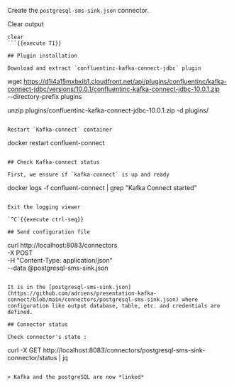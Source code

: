 
Create the `postgresql-sms-sink.json` connector.

Clear output

```
clear
```{{execute T1}}

## Plugin installation

Download and extract `confluentinc-kafka-connect-jdbc` plugin

```
wget https://d1i4a15mxbxib1.cloudfront.net/api/plugins/confluentinc/kafka-connect-jdbc/versions/10.0.1/confluentinc-kafka-connect-jdbc-10.0.1.zip \
--directory-prefix plugins

unzip plugins/confluentinc-kafka-connect-jdbc-10.0.1.zip -d plugins/
```{{execute}}

Restart `Kafka-connect` container

```
docker restart confluent-connect
```{{execute T1}}

## Check Kafka-connect status

First, we ensure if `kafka-connect` is up and ready

```
docker logs -f confluent-connect | grep "Kafka Connect started"
```{{execute T1}}

Exit the logging viewer

`^C`{{execute ctrl-seq}}

## Send configuration file

```
curl http://localhost:8083/connectors \
    -X POST \
    -H "Content-Type: application/json" \
    --data @postgresql-sms-sink.json
```{{execute T1}}

It is in the [postgresql-sms-sink.json](https://github.com/adriens/presentation-kafka-connect/blob/main/connectors/postgresql-sms-sink.json) where configuration like output database, table, etc. and credentials are defined.

## Connector status

Check connector's state :

```
curl -X GET http://localhost:8083/connectors/postgresql-sms-sink-connector/status | jq
```{{execute T1}}

> Kafka and the postgreSQL are now *linked*
